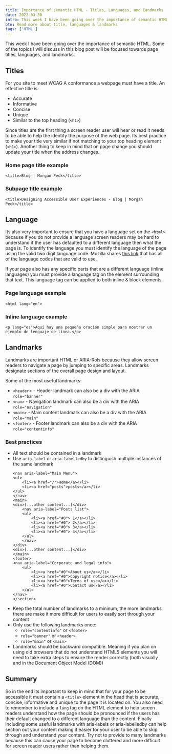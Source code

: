 ```yaml
---
title: Importance of semantic HTML - Titles, Languages, and Landmarks
date: 2022-03-30
intro: This week I have been going over the importance of semantic HTML. Some of the topics I will discuss in this blog post will be focused towards page titles, languages, and landmarks.
btn: Read more about title, languages & landmarks
tags: ['HTML']
---
```


This week I have been going over the importance of semantic HTML. Some of the topics I will discuss in this blog post will be focused towards page titles, languages, and landmarks.

## Titles

For you site to meet WCAG A conformance a webpage must have a title. An effective title is:

- Accurate
- Informative
- Concise
- Unique
- Similar to the top heading (`<h1>`)

Since titles are the first thing a screen reader user will hear or read it needs to be able to help the identify the purpose of the web page. Its best practice to make your title very similar if not matching to your top heading element (`<h1>`). Another thing to keep in mind that on page change you should update your title when the address changes.

### Home page title example

```
<title>Blog | Morgan Peck</title>
```

### Subpage title example

```
<title>Designing Accessible User Experiences - Blog | Morgan Peck</title>
```

## Language

Its also very important to ensure that you have a language set on the `<html>` because if you do not provide a language screen readers may be hard to understand if the user has defaulted to a different language then what the page is. To identify the language you must identify the language of the page using the valid two digit language code. Mozilla shares [this link](https://r12a.github.io/app-subtags/) that has all of the language codes that are valid to use.

If your page also has any specific parts that are a different language (inline languages) you must provide a language tag on the element surrounding that text. This language tag can be applied to both inline & block elements.

### Page language example

```
<html lang="en">
```

### Inline language example

```
<p lang="es">Aquí hay una pequeña oración simple para mostrar un ejemplo de lenguaje de línea.</p>
```

## Landmarks

Landmarks are important HTML or ARIA-Rols because they allow screen readers to navigate a page by jumping to specific areas. Landmarks designate sections of the overall page design and layout.

Some of the most useful landmarks:

- `<header`> - Header landmark can also be a div with the ARIA `role="banner"`
- `<nav>` - Navigation landmark can also be a div with the ARIA `role="navigation"`
- `<main>` - Main content landmark can also be a div with the ARIA `role="main"`
- `<footer>` - Footer landmark can also be a div with the ARIA `role="contentinfo"`

### Best practices

- All text should be contained in a landmark
- Use `aria-label` or `aria-labelledby` to distinguish multiple instances of the same landmark
  ```
  <nav aria-label="Main Menu">
  <ul>
      <li><a href="/">Home</a></li>
      <li><a href="posts">posts</a></li>
  </ul>
  </nav>
  <main>
  <div>[...other content...]</div>
      <nav aria-label="Posts list">
      <ul>
          <li><a href="#0"> 1</a></li>
          <li><a href="#0"> 2</a></li>
          <li><a href="#0"> 3</a></li>
          <li><a href="#0"> 4</a></li>
      </ul>
      </nav>
  </div>
  <div>[...other content...]</div>
  </main>
  <footer>
  <nav aria-label="Corporate and legal info">
      <ul>
          <li><a href="#0">About us</a></li>
          <li><a href="#0">Copyright notice</a></li>
          <li><a href="#0">Terms of use</a></li>
          <li><a href="#0">Contact us</a></li>
      </ul>
  </nav>
  </section>
  ```
- Keep the total number of landmarks to a mininum, the more landmarks there are make it more difficult for users to easily sort through your content
- Only use the following landmarks once:
  - `role="contentinfo"` or `<footer>`
  - `role="banner"` or `<header>`
  - `role="main"` or `<main>`
- Landmarks should be backward compatible. Meaning if you plan on using old browsers that do not understand HTML5 elements you will need to take extra steps to ensure the render correctly (both visually and in the Document Object Model (DOM))

## Summary

So in the end its important to keep in mind that for your page to be accessible it must contain a `<title>` element in the head that is accurate, concise, informative and unique to the page it is located on. You also need to remember to include a `lang` tag on the HTML element to help screen readers understand how the page should be pronounced if the users has their default changed to a different language than the content. Finally including some useful landmarks with aria-labels or aria-labelledby can help section out your content making it easier for your user to be able to skip through and understand your content. Try not to provide to many landmarks because this can cause your page to become cluttered and more difficult for screen reader users rather than helping them.

